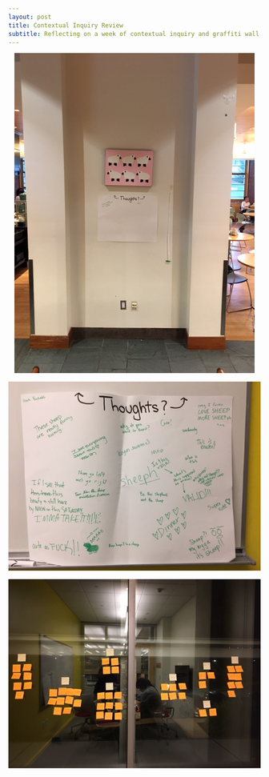 ```yaml
---
layout: post
title: Contextual Inquiry Review
subtitle: Reflecting on a week of contextual inquiry and graffiti wall analysis
---
```


<p align="center">
 <img src= "\img\setup.jpg">
</p>

<p align="center">
 <img src= "\img\poster.jpg">
</p>

<p align="center">
 <img src= "\img\diagram.jpg">
</p>
